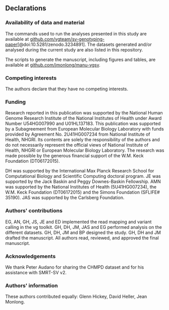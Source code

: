 ## Declarations

### Availability of data and material

The commands used to run the analyses presented in this study are available at [github.com/vgteam/sv-genotyping-paper](https://github.com/vgteam/sv-genotyping-paper)[@doi:10.5281/zenodo.3234891].
The datasets generated and/or analysed during the current study are also listed in this repository.

The scripts to generate the manuscript, including figures and tables, are available at [github.com/jmonlong/manu-vgsv](https://github.com/jmonlong/manu-vgsv).

### Competing interests

The authors declare that they have no competing interests.

### Funding

Research reported in this publication was supported by the National Human Genome Research Institute of the National Institutes of Health under Award Number U54HG007990 and U01HL137183. 
This publication was supported by a Subagreement from European Molecular Biology Laboratory with funds provided by Agreement No. 2U41HG007234 from National Institute of Health, NHGRI. 
Its contents are solely the responsibility of the authors and do not necessarily represent the official views of National Institute of Health, NHGRI or European Molecular Biology Laboratory.
The research was made possible by the generous financial support of the W.M. Keck Foundation (DT06172015).

DH was supported by the International Max Planck Research School for Computational Biology and Scientific Computing doctoral program. 
JE was supported by the Jack Baskin and Peggy Downes-Baskin Fellowship. 
AMN was supported by the National Institutes of Health (5U41HG007234), the W.M. Keck Foundation (DT06172015) and the Simons Foundation (SFLIFE# 35190). 
JAS was supported by the Carlsberg Foundation. 


### Authors' contributions

EG, AN, GH, JS, JE and ED implemented the read mapping and variant calling in the vg toolkit.
GH, DH, JM, JAS and EG performed analysis on the different datasets.
GH, DH, JM and BP designed the study.
GH, DH and JM drafted the manuscript.
All authors read, reviewed, and approved the final manuscript.


### Acknowledgements

We thank Peter Audano for sharing the CHMPD dataset and for his assistance with SMRT-SV v2.

### Authors' information

These authors contributed equally: Glenn Hickey, David Heller, Jean Monlong.

